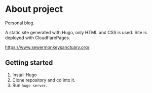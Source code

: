 # About project

Personal blog. 

A static site generated with Hugo, only HTML and CSS is used. Site is deployed with CloudflarePages.

[https://www.sewermonkeysanctuary.org/
](https://sewermonkeysanctuary.org/)

## Getting started

1. Install Hugo
2. Clone repository and cd into it.
3. Run ```hugo server```.
